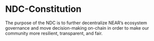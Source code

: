 # NDC-Constitution
The purpose of the NDC is to further decentralize NEAR’s ecosystem governance and move decision-making on-chain in order to make our community more resilient, transparent, and fair.
